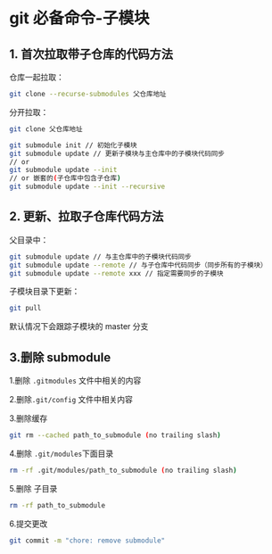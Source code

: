 # git 必备命令-子模块

## 1. 首次拉取带子仓库的代码方法

仓库一起拉取：

```bash
git clone --recurse-submodules 父仓库地址
```

分开拉取：

```bash
git clone 父仓库地址

git submodule init // 初始化子模块
git submodule update // 更新子模块与主仓库中的子模块代码同步
// or
git submodule update --init
// or 嵌套的(子仓库中包含子仓库)
git submodule update --init --recursive
```

## 2. 更新、拉取子仓库代码方法

父目录中：

```bash
git submodule update // 与主仓库中的子模块代码同步
git submodule update --remote // 与子仓库中代码同步（同步所有的子模块）
git submodule update --remote xxx // 指定需要同步的子模块
```

子模块目录下更新：

```bash
git pull
```

默认情况下会跟踪子模块的 master 分支

## 3.删除 submodule

1.删除 `.gitmodules` 文件中相关的内容

2.删除`.git/config` 文件中相关内容

3.删除缓存

```bash
git rm --cached path_to_submodule (no trailing slash)
```

4.删除 `.git/modules`下面目录

```bash
rm -rf .git/modules/path_to_submodule (no trailing slash)
```

5.删除 子目录

```bash
rm -rf path_to_submodule
```

6.提交更改

```bash
git commit -m "chore: remove submodule"
```
 
 
 <git-talk/>